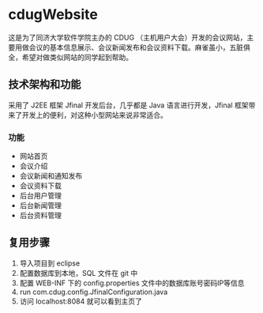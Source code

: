 cdugWebsite
===========

这是为了同济大学软件学院主办的 CDUG
（主机用户大会）开发的会议网站，主要用做会议的基本信息展示、会议新闻发布和会议资料下载。麻雀虽小，五脏俱全，希望对做类似网站的同学起到帮助。

## 技术架构和功能

采用了 J2EE 框架 Jfinal 开发后台，几乎都是 Java 语言进行开发，Jfinal
框架带来了开发上的便利，对这种小型网站来说非常适合。

### 功能
* 网站首页
* 会议介绍
* 会议新闻和通知发布
* 会议资料下载
* 后台用户管理
* 后台新闻管理
* 后台资料管理

## 复用步骤

1. 导入项目到 eclipse
2. 配置数据库到本地，SQL 文件在 git 中
3. 配置 WEB-INF 下的 config.properties 文件中的数据库账号密码IP等信息
4. run com.cdug.config.JfinalConfiguration.java 
5. 访问 localhost:8084 就可以看到主页了
